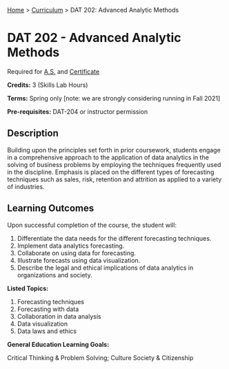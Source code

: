[Home](../) > [Curriculum](index.html) > DAT 202: Advanced Analytic Methods

# DAT 202 - Advanced Analytic Methods 

Required for [A.S.](as_curriculum.md) and [Certificate](cert_curriculum.md)

**Credits:** 3 (Skills Lab Hours)

**Terms:** Spring only [note: we are strongly considering running in Fall 2021]

**Pre-requisites:** DAT-204 or instructor permission

## Description

Building upon the principles set forth in prior coursework, students engage in a comprehensive approach to the application of data analytics in the solving of business problems by employing the techniques frequently used in the discipline.  Emphasis is placed on the different types of forecasting techniques such as sales, risk, retention and attrition as applied to a variety of industries.


## Learning Outcomes

Upon successful completion of the course, the student will:

1. Differentiate the data needs for the different forecasting techniques.
2. Implement data analytics forecasting.
3. Collaborate on using data for forecasting.
4. Illustrate forecasts using data visualization.
5. Describe the legal and ethical implications of data analytics in organizations and society.


**Listed Topics:**

1. Forecasting techniques
2. Forecasting with data
3. Collaboration in data analysis
4. Data visualization
5. Data laws and ethics


**General Education Learning Goals:**

Critical Thinking & Problem Solving; Culture Society & Citizenship
